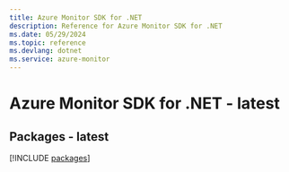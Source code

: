 ```yaml
---
title: Azure Monitor SDK for .NET
description: Reference for Azure Monitor SDK for .NET
ms.date: 05/29/2024
ms.topic: reference
ms.devlang: dotnet
ms.service: azure-monitor
---
```

# Azure Monitor SDK for .NET - latest
## Packages - latest
[!INCLUDE [packages](monitor-index.md)]